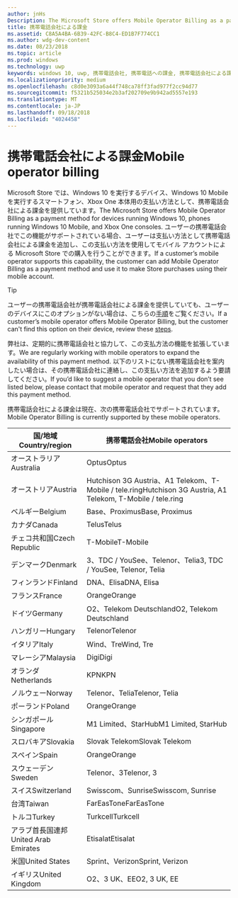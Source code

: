 ```yaml
---
author: jnHs
Description: The Microsoft Store offers Mobile Operator Billing as a payment method for mobile operators who support this capability.
title: 携帯電話会社による課金
ms.assetid: C8A5A4BA-6B39-42FC-B8C4-ED1B7F774CC1
ms.author: wdg-dev-content
ms.date: 08/23/2018
ms.topic: article
ms.prod: windows
ms.technology: uwp
keywords: windows 10, uwp, 携帯電話会社, 携帯電話への課金, 携帯電話会社による課金
ms.localizationpriority: medium
ms.openlocfilehash: c8d0e3093a6a44f748ca78ff3fad977f2cc94d77
ms.sourcegitcommit: f5321b525034e2b3af202709e9b942ad5557e193
ms.translationtype: MT
ms.contentlocale: ja-JP
ms.lasthandoff: 09/18/2018
ms.locfileid: "4024458"
---
```

# <a name="mobile-operator-billing"></a><span data-ttu-id="2535c-103">携帯電話会社による課金</span><span class="sxs-lookup"><span data-stu-id="2535c-103">Mobile operator billing</span></span>


<span data-ttu-id="2535c-104">Microsoft Store では、Windows 10 を実行するデバイス、Windows 10 Mobile を実行するスマートフォン、Xbox One 本体用の支払い方法として、携帯電話会社による課金を提供しています。</span><span class="sxs-lookup"><span data-stu-id="2535c-104">The Microsoft Store offers Mobile Operator Billing as a payment method for devices running Windows 10, phones running Windows 10 Mobile, and Xbox One consoles.</span></span> <span data-ttu-id="2535c-105">ユーザーの携帯電話会社でこの機能がサポートされている場合、ユーザーは支払い方法として携帯電話会社による課金を追加し、この支払い方法を使用してモバイル アカウントによる Microsoft Store での購入を行うことができます。</span><span class="sxs-lookup"><span data-stu-id="2535c-105">If a customer’s mobile operator supports this capability, the customer can add Mobile Operator Billing as a payment method and use it to make Store purchases using their mobile account.</span></span>

> [!TIP]
>  <span data-ttu-id="2535c-106">ユーザーの携帯電話会社が携帯電話会社による課金を提供していても、ユーザーのデバイスにこのオプションがない場合は、こちらの[手順](http://go.microsoft.com/fwlink/p/?LinkId=523993)をご覧ください。</span><span class="sxs-lookup"><span data-stu-id="2535c-106">If a customer’s mobile operator offers Mobile Operator Billing, but the customer can't find this option on their device, review these [steps](http://go.microsoft.com/fwlink/p/?LinkId=523993).</span></span>

<span data-ttu-id="2535c-107">弊社は、定期的に携帯電話会社と協力して、この支払方法の機能を拡張しています。</span><span class="sxs-lookup"><span data-stu-id="2535c-107">We are regularly working with mobile operators to expand the availability of this payment method.</span></span> <span data-ttu-id="2535c-108">以下のリストにない携帯電話会社を案内したい場合は、その携帯電話会社に連絡し、この支払い方法を追加するよう要請してください。</span><span class="sxs-lookup"><span data-stu-id="2535c-108">If you’d like to suggest a mobile operator that you don’t see listed below, please contact that mobile operator and request that they add this payment method.</span></span>

<span data-ttu-id="2535c-109">携帯電話会社による課金は現在、次の携帯電話会社でサポートされています。</span><span class="sxs-lookup"><span data-stu-id="2535c-109">Mobile Operator Billing is currently supported by these mobile operators.</span></span>

| <span data-ttu-id="2535c-110">国/地域</span><span class="sxs-lookup"><span data-stu-id="2535c-110">Country/region</span></span>  | <span data-ttu-id="2535c-111">携帯電話会社</span><span class="sxs-lookup"><span data-stu-id="2535c-111">Mobile operators</span></span>                 |
|-----------------|----------------------------------|
| <span data-ttu-id="2535c-112">オーストラリア</span><span class="sxs-lookup"><span data-stu-id="2535c-112">Australia</span></span>       | <span data-ttu-id="2535c-113">Optus</span><span class="sxs-lookup"><span data-stu-id="2535c-113">Optus</span></span>                            |
| <span data-ttu-id="2535c-114">オーストリア</span><span class="sxs-lookup"><span data-stu-id="2535c-114">Austria</span></span>         | <span data-ttu-id="2535c-115">Hutchison 3G Austria、A1 Telekom、T-Mobile / tele.ring</span><span class="sxs-lookup"><span data-stu-id="2535c-115">Hutchison 3G Austria, A1 Telekom, T-Mobile / tele.ring</span></span>  |
| <span data-ttu-id="2535c-116">ベルギー</span><span class="sxs-lookup"><span data-stu-id="2535c-116">Belgium</span></span>         | <span data-ttu-id="2535c-117">Base、Proximus</span><span class="sxs-lookup"><span data-stu-id="2535c-117">Base, Proximus</span></span>                   |
| <span data-ttu-id="2535c-118">カナダ</span><span class="sxs-lookup"><span data-stu-id="2535c-118">Canada</span></span>          | <span data-ttu-id="2535c-119">Telus</span><span class="sxs-lookup"><span data-stu-id="2535c-119">Telus</span></span>                            |
| <span data-ttu-id="2535c-120">チェコ共和国</span><span class="sxs-lookup"><span data-stu-id="2535c-120">Czech Republic</span></span>  | <span data-ttu-id="2535c-121">T-Mobile</span><span class="sxs-lookup"><span data-stu-id="2535c-121">T-Mobile</span></span>                         |
| <span data-ttu-id="2535c-122">デンマーク</span><span class="sxs-lookup"><span data-stu-id="2535c-122">Denmark</span></span>         | <span data-ttu-id="2535c-123">3、TDC / YouSee、Telenor、Telia</span><span class="sxs-lookup"><span data-stu-id="2535c-123">3, TDC / YouSee, Telenor, Telia</span></span>  |
| <span data-ttu-id="2535c-124">フィンランド</span><span class="sxs-lookup"><span data-stu-id="2535c-124">Finland</span></span>         | <span data-ttu-id="2535c-125">DNA、Elisa</span><span class="sxs-lookup"><span data-stu-id="2535c-125">DNA, Elisa</span></span>                       |
| <span data-ttu-id="2535c-126">フランス</span><span class="sxs-lookup"><span data-stu-id="2535c-126">France</span></span>          | <span data-ttu-id="2535c-127">Orange</span><span class="sxs-lookup"><span data-stu-id="2535c-127">Orange</span></span>                           |
| <span data-ttu-id="2535c-128">ドイツ</span><span class="sxs-lookup"><span data-stu-id="2535c-128">Germany</span></span>         | <span data-ttu-id="2535c-129">O2、Telekom Deutschland</span><span class="sxs-lookup"><span data-stu-id="2535c-129">O2, Telekom Deutschland</span></span>          |
| <span data-ttu-id="2535c-130">ハンガリー</span><span class="sxs-lookup"><span data-stu-id="2535c-130">Hungary</span></span>         | <span data-ttu-id="2535c-131">Telenor</span><span class="sxs-lookup"><span data-stu-id="2535c-131">Telenor</span></span>                          |
| <span data-ttu-id="2535c-132">イタリア</span><span class="sxs-lookup"><span data-stu-id="2535c-132">Italy</span></span>           | <span data-ttu-id="2535c-133">Wind、Tre</span><span class="sxs-lookup"><span data-stu-id="2535c-133">Wind, Tre</span></span>                        |
| <span data-ttu-id="2535c-134">マレーシア</span><span class="sxs-lookup"><span data-stu-id="2535c-134">Malaysia</span></span>        | <span data-ttu-id="2535c-135">Digi</span><span class="sxs-lookup"><span data-stu-id="2535c-135">Digi</span></span>                             |
| <span data-ttu-id="2535c-136">オランダ</span><span class="sxs-lookup"><span data-stu-id="2535c-136">Netherlands</span></span>     | <span data-ttu-id="2535c-137">KPN</span><span class="sxs-lookup"><span data-stu-id="2535c-137">KPN</span></span>                              |
| <span data-ttu-id="2535c-138">ノルウェー</span><span class="sxs-lookup"><span data-stu-id="2535c-138">Norway</span></span>          | <span data-ttu-id="2535c-139">Telenor、Telia</span><span class="sxs-lookup"><span data-stu-id="2535c-139">Telenor, Telia</span></span>                   |
| <span data-ttu-id="2535c-140">ポーランド</span><span class="sxs-lookup"><span data-stu-id="2535c-140">Poland</span></span>          | <span data-ttu-id="2535c-141">Orange</span><span class="sxs-lookup"><span data-stu-id="2535c-141">Orange</span></span>                           |
| <span data-ttu-id="2535c-142">シンガポール</span><span class="sxs-lookup"><span data-stu-id="2535c-142">Singapore</span></span>       | <span data-ttu-id="2535c-143">M1 Limited、StarHub</span><span class="sxs-lookup"><span data-stu-id="2535c-143">M1 Limited, StarHub</span></span>              |
| <span data-ttu-id="2535c-144">スロバキア</span><span class="sxs-lookup"><span data-stu-id="2535c-144">Slovakia</span></span>        | <span data-ttu-id="2535c-145">Slovak Telekom</span><span class="sxs-lookup"><span data-stu-id="2535c-145">Slovak Telekom</span></span>                   |
| <span data-ttu-id="2535c-146">スペイン</span><span class="sxs-lookup"><span data-stu-id="2535c-146">Spain</span></span>           | <span data-ttu-id="2535c-147">Orange</span><span class="sxs-lookup"><span data-stu-id="2535c-147">Orange</span></span>                           |
| <span data-ttu-id="2535c-148">スウェーデン</span><span class="sxs-lookup"><span data-stu-id="2535c-148">Sweden</span></span>          | <span data-ttu-id="2535c-149">Telenor、3</span><span class="sxs-lookup"><span data-stu-id="2535c-149">Telenor, 3</span></span>                       |
| <span data-ttu-id="2535c-150">スイス</span><span class="sxs-lookup"><span data-stu-id="2535c-150">Switzerland</span></span>     | <span data-ttu-id="2535c-151">Swisscom、Sunrise</span><span class="sxs-lookup"><span data-stu-id="2535c-151">Swisscom, Sunrise</span></span>                |
| <span data-ttu-id="2535c-152">台湾</span><span class="sxs-lookup"><span data-stu-id="2535c-152">Taiwan</span></span>          | <span data-ttu-id="2535c-153">FarEasTone</span><span class="sxs-lookup"><span data-stu-id="2535c-153">FarEasTone</span></span>                       |
| <span data-ttu-id="2535c-154">トルコ</span><span class="sxs-lookup"><span data-stu-id="2535c-154">Turkey</span></span>          | <span data-ttu-id="2535c-155">Turkcell</span><span class="sxs-lookup"><span data-stu-id="2535c-155">Turkcell</span></span>                         |
| <span data-ttu-id="2535c-156">アラブ首長国連邦</span><span class="sxs-lookup"><span data-stu-id="2535c-156">United Arab Emirates</span></span> | <span data-ttu-id="2535c-157">Etisalat</span><span class="sxs-lookup"><span data-stu-id="2535c-157">Etisalat</span></span>                    |
| <span data-ttu-id="2535c-158">米国</span><span class="sxs-lookup"><span data-stu-id="2535c-158">United States</span></span>   | <span data-ttu-id="2535c-159">Sprint、Verizon</span><span class="sxs-lookup"><span data-stu-id="2535c-159">Sprint, Verizon</span></span>                  |
| <span data-ttu-id="2535c-160">イギリス</span><span class="sxs-lookup"><span data-stu-id="2535c-160">United Kingdom</span></span>  | <span data-ttu-id="2535c-161">O2、3 UK、EE</span><span class="sxs-lookup"><span data-stu-id="2535c-161">O2, 3 UK, EE</span></span>                     |

 



 


 

 




